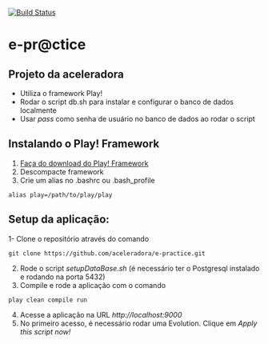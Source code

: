 [![Build Status](https://snap-ci.com/aceleradora/e-practice/branch/master/build_image)](https://snap-ci.com/aceleradora/e-practice/branch/master)

# e-pr@ctice

## Projeto da aceleradora

* Utiliza o framework Play!
* Rodar o script db.sh para instalar e configurar o banco de dados localmente
* Usar _pass_ como senha de usuário no banco de dados ao rodar o script

## Instalando o Play! Framework
1. [Faça do download do Play! Framework](http://downloads.typesafe.com/play/2.2.3/play-2.2.3.zip)
2. Descompacte framework
3. Crie um alias no .bashrc ou .bash_profile
```
alias play=/path/to/play/play
```

## Setup da aplicação:

1- Clone o repositório através do comando
```
git clone https://github.com/aceleradora/e-practice.git
```
2. Rode o script _setupDataBase.sh_ (é necessário ter o Postgresql instalado e rodando na porta 5432)
3. Compile e rode a aplicação com o comando
```
play clean compile run
```
4. Acesse a aplicação na URL _http://localhost:9000_
5. No primeiro acesso, é necessário rodar uma Evolution. Clique em _Apply this script now!_
